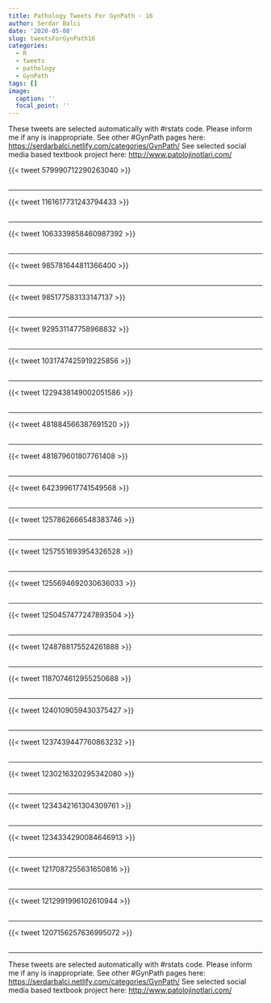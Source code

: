 ```yaml
---
title: Pathology Tweets For GynPath - 16
author: Serdar Balci
date: '2020-05-08'
slug: tweetsForGynPath16
categories:
  - R
  - tweets
  - pathology
  - GynPath
tags: []
image:
  caption: ''
  focal_point: ''
---
```



These tweets are selected automatically with #rstats code. Please inform me if any is inappropriate.
See other #GynPath pages here: https://serdarbalci.netlify.com/categories/GynPath/ 
See selected social media based textbook project here: http://www.patolojinotlari.com/

{{< tweet 579990712290263040 >}}
<br>
<br>
<hr>
{{< tweet 1161617731243794433 >}}
<br>
<br>
<hr>
{{< tweet 1063339858460987392 >}}
<br>
<br>
<hr>
{{< tweet 985781644811366400 >}}
<br>
<br>
<hr>
{{< tweet 985177583133147137 >}}
<br>
<br>
<hr>
{{< tweet 929531147758968832 >}}
<br>
<br>
<hr>
{{< tweet 1031747425919225856 >}}
<br>
<br>
<hr>
{{< tweet 1229438149002051586 >}}
<br>
<br>
<hr>
{{< tweet 481884566387691520 >}}
<br>
<br>
<hr>
{{< tweet 481879601807761408 >}}
<br>
<br>
<hr>
{{< tweet 642399617741549568 >}}
<br>
<br>
<hr>
{{< tweet 1257862666548383746 >}}
<br>
<br>
<hr>
{{< tweet 1257551693954326528 >}}
<br>
<br>
<hr>
{{< tweet 1255694692030636033 >}}
<br>
<br>
<hr>
{{< tweet 1250457477247893504 >}}
<br>
<br>
<hr>
{{< tweet 1248788175524261888 >}}
<br>
<br>
<hr>
{{< tweet 1187074612955250688 >}}
<br>
<br>
<hr>
{{< tweet 1240109059430375427 >}}
<br>
<br>
<hr>
{{< tweet 1237439447760863232 >}}
<br>
<br>
<hr>
{{< tweet 1230216320295342080 >}}
<br>
<br>
<hr>
{{< tweet 1234342161304309761 >}}
<br>
<br>
<hr>
{{< tweet 1234334290084646913 >}}
<br>
<br>
<hr>
{{< tweet 1217087255631650816 >}}
<br>
<br>
<hr>
{{< tweet 1212991996102610944 >}}
<br>
<br>
<hr>
{{< tweet 1207156257636995072 >}}
<br>
<br>
<hr>


These tweets are selected automatically with #rstats code. Please inform me if any is inappropriate.
See other #GynPath pages here: https://serdarbalci.netlify.com/categories/GynPath/ 
See selected social media based textbook project here: http://www.patolojinotlari.com/
